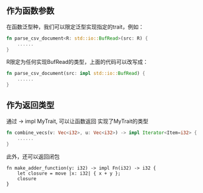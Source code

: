 ## 作为函数参数
在函数泛型种，我们可以限定泛型实现指定的trait，例如：
```rust
fn parse_csv_document<R: std::io::BufRead>(src: R) {
    ......
}
```
R限定为任何实现BufRead的类型，上面的代码可以改写成：
```rust
fn parse_csv_document(src: impl std::io::BufRead) {
    ......
}
```

## 作为返回类型
通过 -> impl MyTrait, 可以让函数返回 实现了MyTrait的类型
```rust
fn combine_vecs(v: Vec<i32>, u: Vec<i32>) -> impl Iterator<Item=i32> {
    ......
}
```
此外，还可以返回闭包
```riust
fn make_adder_function(y: i32) -> impl Fn(i32) -> i32 {
    let closure = move |x: i32| { x + y };
    closure
}
```
